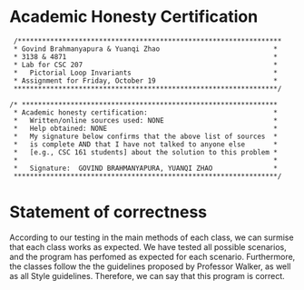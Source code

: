# Academic Honesty Certification
     /*****************************************************************
     * Govind Brahmanyapura & Yuanqi Zhao                            *
     * 3138 & 4871                                                   *
     * Lab for CSC 207                                               *  
     *   Pictorial Loop Invariants                                   *
     * Assignment for Friday, October 19                             *
     *****************************************************************/

    /* ***************************************************************
     * Academic honesty certification:                               *
     *   Written/online sources used: NONE                           *
     *   Help obtained: NONE                                         *
     *   My signature below confirms that the above list of sources  *
     *   is complete AND that I have not talked to anyone else       *
     *   [e.g., CSC 161 students] about the solution to this problem *
     *                                                               *
     *   Signature:  GOVIND BRAHMANYAPURA, YUANQI ZHAO               *
     *****************************************************************/
     
# Statement of correctness  
According to our testing in the main methods of each class, we can surmise that each class works as expected. We have tested all possible scenarios, and the program has perfomed as expected for each scenario. Furthermore, the classes follow the the guidelines proposed by Professor Walker, as well as all Style guidelines. Therefore, we can say that this program is correct.
